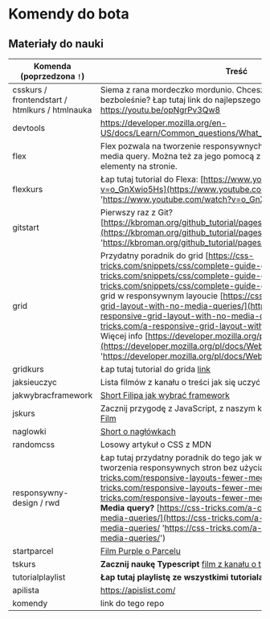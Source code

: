 # Komendy do bota

## Materiały do nauki

| Komenda (poprzedzona `!`)                      | Treść                                                                                                                                                                                                                                                                                                                                                                                                                                                                                                                                                                                                                                                              |
| ---------------------------------------------- | ------------------------------------------------------------------------------------------------------------------------------------------------------------------------------------------------------------------------------------------------------------------------------------------------------------------------------------------------------------------------------------------------------------------------------------------------------------------------------------------------------------------------------------------------------------------------------------------------------------------------------------------------------------------ |
| csskurs / frontendstart / htmlkurs / htmlnauka | Siema z rana mordeczko mordunio. Chcesz się nauczyć HTML szybko i bezboleśnie? Łap tutaj link do najlepszego poradnika na świecie <https://youtu.be/opNgrPv3Qw8>                                                                                                                                                                                                                                                                                                                                                                                                                                                                                                   |
| devtools                                       | <https://developer.mozilla.org/en-US/docs/Learn/Common_questions/What_are_browser_developer_tools>                                                                                                                                                                                                                                                                                                                                                                                                                                                                                                                                                                 |
| flex                                           | Flex pozwala na tworzenie responsywnych elementów bez używania media query. Można też za jego pomocą z łatwością pozycjonować elementy na stronie.                                                                                                                                                                                                                                                                                                                                                                                                                                                                                                                 |
| flexkurs                                       | Łap tutaj tutorial do Flexa: [https://www.youtube.com/watch?v=o_GnXwio5Hs](https://www.youtube.com/watch?v=o_GnXwio5Hs 'https://www.youtube.com/watch?v=o_GnXwio5Hs')                                                                                                                                                                                                                                                                                                                                                                                                                                                                                              |
| gitstart                                       | Pierwszy raz z Git? [https://kbroman.org/github_tutorial/pages/first_time.html](https://kbroman.org/github_tutorial/pages/first_time.html 'https://kbroman.org/github_tutorial/pages/first_time.html')                                                                                                                                                                                                                                                                                                                                                                                                                                                             |
| grid                                           | Przydatny poradnik do grid [https://css-tricks.com/snippets/css/complete-guide-grid/](https://css-tricks.com/snippets/css/complete-guide-grid/ 'https://css-tricks.com/snippets/css/complete-guide-grid/') Prosty przykład użycia grid w responsywnym layoucie [https://css-tricks.com/a-responsive-grid-layout-with-no-media-queries/](https://css-tricks.com/a-responsive-grid-layout-with-no-media-queries/ 'https://css-tricks.com/a-responsive-grid-layout-with-no-media-queries/') Więcej info [https://developer.mozilla.org/pl/docs/Web/CSS/grid](https://developer.mozilla.org/pl/docs/Web/CSS/grid 'https://developer.mozilla.org/pl/docs/Web/CSS/grid') |
| gridkurs                                       | Łap tutaj tutorial do grida [link](https://www.youtube.com/watch?v=HaDYXVqbJcw 'https://www.youtube.com/watch?v=HaDYXVqbJcw')                                                                                                                                                                                                                                                                                                                                                                                                                                                                                                                                      |
| jaksieuczyc                                    | Lista filmów z kanału o treści jak się uczyć                                                                                                                                                                                                                                                                                                                                                                                                                                                                                                                                                                                                                       |
| jakwybracframework                             | [Short Filipa jak wybrać framework](https://www.youtube.com/shorts/nC0RssQABmc 'https://www.youtube.com/shorts/nC0RssQABmc')                                                                                                                                                                                                                                                                                                                                                                                                                                                                                                                                       |
| jskurs                                         | Zacznij przygodę z JavaScript, z naszym kursem **"JavaScript od zera"**! [Film](https://youtu.be/n-cW9HzpnRk 'https://youtu.be/n-cW9HzpnRk')                                                                                                                                                                                                                                                                                                                                                                                                                                                                                                                       |
| naglowki                                       | [Short o nagłówkach](https://youtu.be/NMAthgiNoB0 'https://youtu.be/NMAthgiNoB0')                                                                                                                                                                                                                                                                                                                                                                                                                                                                                                                                                                                  |
| randomcss                                      | Losowy artykuł o CSS z MDN                                                                                                                                                                                                                                                                                                                                                                                                                                                                                                                                                                                                                                         |
| responsywny-design / rwd                       | Łap tutaj przydatny poradnik do tego jak wykorzystywać **grid** i **flex** do tworzenia responsywnych stron bez użycia `@media` [https://css-tricks.com/responsive-layouts-fewer-media-queries/](https://css-tricks.com/responsive-layouts-fewer-media-queries/ 'https://css-tricks.com/responsive-layouts-fewer-media-queries/') **Jak używać Media query?** [https://css-tricks.com/a-complete-guide-to-css-media-queries/](https://css-tricks.com/a-complete-guide-to-css-media-queries/ 'https://css-tricks.com/a-complete-guide-to-css-media-queries/')                                                                                                       |
| startparcel                                    | [Film Purple o Parcelu](https://youtu.be/wmrkvFCbyo0 'https://youtu.be/wmrkvFCbyo0')                                                                                                                                                                                                                                                                                                                                                                                                                                                                                                                                                                               |
| tskurs                                         | **Zacznij naukę Typescript** [film z kanału o typescript](https://www.youtube.com/watch?v=5CBZ6DymX0Y 'https://www.youtube.com/watch?v=5CBZ6DymX0Y')                                                                                                                                                                                                                                                                                                                                                                                                                                                                                                               |
| tutorialplaylist                               | **Łap tutaj playlistę ze wszystkimi tutorialami z kanału** [link](https://youtube.com/playlist?list=PLvyZdqt1XP-mTCMGwzvU_HXocIRGCX_fV 'https://youtube.com/playlist?list=PLvyZdqt1XP-mTCMGwzvU_HXocIRGCX_fV')                                                                                                                                                                                                                                                                                                                                                                                                                                                     |
| apilista                                       | <https://apislist.com/>                                                                                                                                                                                                                                                                                                                                                                                                                                                                                                                                                                                                                                            |
| komendy                                        | link do tego repo                                                                                                                                                                                                                                                                                                                                                                                                                                                                                                                                                                                                                                                  |
